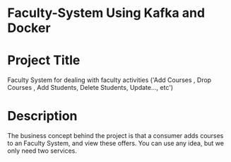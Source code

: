 # Faculty-System Using Kafka and Docker 
# Project Title
Faculty System for dealing with faculty activities ('Add Courses , Drop Courses , Add Students, Delete Students, Update..., etc')

# Description
The business concept behind the project is that a consumer adds courses to an Faculty System, and view these offers. You can use any idea, but we only need two services.
